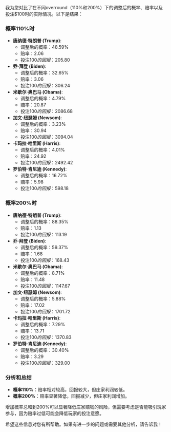 我为您对比了在不同overround（110%和200%）下的调整后的概率、赔率以及投注$100时的实际情况。以下是结果：

### 概率110%时
- **唐纳德·特朗普 (Trump)**:
  - 调整后的概率：48.59%
  - 赔率：2.06
  - 投注$100的回报：$205.80
- **乔·拜登 (Biden)**:
  - 调整后的概率：32.65%
  - 赔率：3.06
  - 投注$100的回报：$306.24
- **米歇尔·奥巴马 (Obama)**:
  - 调整后的概率：4.79%
  - 赔率：20.87
  - 投注$100的回报：$2086.68
- **加文·纽瑟姆 (Newsom)**:
  - 调整后的概率：3.23%
  - 赔率：30.94
  - 投注$100的回报：$3094.04
- **卡玛拉·哈里斯 (Harris)**:
  - 调整后的概率：4.01%
  - 赔率：24.92
  - 投注$100的回报：$2492.42
- **罗伯特·肯尼迪 (Kennedy)**:
  - 调整后的概率：16.72%
  - 赔率：5.98
  - 投注$100的回报：$598.18

### 概率200%时
- **唐纳德·特朗普 (Trump)**:
  - 调整后的概率：88.35%
  - 赔率：1.13
  - 投注$100的回报：$113.19
- **乔·拜登 (Biden)**:
  - 调整后的概率：59.37%
  - 赔率：1.68
  - 投注$100的回报：$168.43
- **米歇尔·奥巴马 (Obama)**:
  - 调整后的概率：8.71%
  - 赔率：11.48
  - 投注$100的回报：$1147.67
- **加文·纽瑟姆 (Newsom)**:
  - 调整后的概率：5.88%
  - 赔率：17.02
  - 投注$100的回报：$1701.72
- **卡玛拉·哈里斯 (Harris)**:
  - 调整后的概率：7.29%
  - 赔率：13.71
  - 投注$100的回报：$1370.83
- **罗伯特·肯尼迪 (Kennedy)**:
  - 调整后的概率：30.40%
  - 赔率：3.29
  - 投注$100的回报：$329.00

### 分析和总结
- **概率110%**：赔率相对较高，回报较大，但庄家利润较低。
- **概率200%**：赔率显著降低，回报减少，但庄家利润增加。

增加概率总和到200%可以显著降低庄家赔钱的风险，但需要考虑是否能吸引玩家参与，因为赔率过低可能会降低玩家的投注意愿。

希望这些信息对您有所帮助。如果有进一步的问题或需要其他分析，请告诉我！